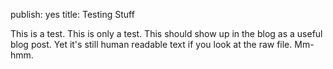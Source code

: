 publish: yes
title: Testing Stuff

This is a test.  This is only a test.  This should show up in the blog
as a useful blog post.  Yet it's still human readable text if you look
at the raw file.  Mm-hmm.
